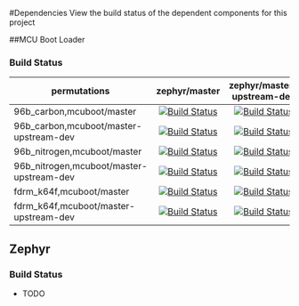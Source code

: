 #Dependencies
View the build status of the dependent components for this project

##MCU Boot Loader

### Build Status

| permutations | zephyr/master | zephyr/master-upstream-dev |
| --- | :---: | :---: |
| 96b_carbon,mcuboot/master | [![Build Status](http://ci.arm64.io:8080/buildStatus/icon?job=mcuboot/MCUBOOT_SOURCE=mcuboot-master,PLATFORM=96b_carbon,ZEPHYR_SOURCE=zephyr-master)](https://ci.arm64.io/job/mcuboot/MCUBOOT_SOURCE=mcuboot-master,PLATFORM=96b_carbon,ZEPHYR_SOURCE=zephyr-master/) | [![Build Status](http://ci.arm64.io:8080/buildStatus/icon?job=mcuboot/MCUBOOT_SOURCE=mcuboot-master,PLATFORM=96b_carbon,ZEPHYR_SOURCE=zephyr-master-upstream-dev)](https://ci.arm64.io/job/mcuboot/MCUBOOT_SOURCE=mcuboot-master,PLATFORM=96b_carbon,ZEPHYR_SOURCE=zephyr-master-upstream-dev/) |
| 96b_carbon,mcuboot/master-upstream-dev | [![Build Status](http://ci.arm64.io:8080/buildStatus/icon?job=mcuboot/MCUBOOT_SOURCE=mcuboot-master-upstream-dev,PLATFORM=96b_carbon,ZEPHYR_SOURCE=zephyr-master)](https://ci.arm64.io/job/mcuboot/MCUBOOT_SOURCE=mcuboot-master-upstream-dev,PLATFORM=96b_carbon,ZEPHYR_SOURCE=zephyr-master/) | [![Build Status](http://ci.arm64.io:8080/buildStatus/icon?job=mcuboot/MCUBOOT_SOURCE=mcuboot-master-upstream-dev,PLATFORM=96b_carbon,ZEPHYR_SOURCE=zephyr-master-upstream-dev)](https://ci.arm64.io/job/mcuboot/MCUBOOT_SOURCE=mcuboot-master-upstream-dev,PLATFORM=96b_carbon,ZEPHYR_SOURCE=zephyr-master-upstream-dev/) |
| 96b_nitrogen,mcuboot/master | [![Build Status](http://ci.arm64.io:8080/buildStatus/icon?job=mcuboot/MCUBOOT_SOURCE=mcuboot-master,PLATFORM=96b_nitrogen,ZEPHYR_SOURCE=zephyr-master)](https://ci.arm64.io/job/mcuboot/MCUBOOT_SOURCE=mcuboot-master,PLATFORM=96b_nitrogen,ZEPHYR_SOURCE=zephyr-master/) | [![Build Status](http://ci.arm64.io:8080/buildStatus/icon?job=mcuboot/MCUBOOT_SOURCE=mcuboot-master,PLATFORM=96b_nitrogen,ZEPHYR_SOURCE=zephyr-master-upstream-dev)](https://ci.arm64.io/job/mcuboot/MCUBOOT_SOURCE=mcuboot-master,PLATFORM=96b_nitrogen,ZEPHYR_SOURCE=zephyr-master-upstream-dev/) |
| 96b_nitrogen,mcuboot/master-upstream-dev | [![Build Status](http://ci.arm64.io:8080/buildStatus/icon?job=mcuboot/MCUBOOT_SOURCE=mcuboot-master-upstream-dev,PLATFORM=96b_nitrogen,ZEPHYR_SOURCE=zephyr-master)](https://ci.arm64.io/job/mcuboot/MCUBOOT_SOURCE=mcuboot-master-upstream-dev,PLATFORM=96b_nitrogen,ZEPHYR_SOURCE=zephyr-master/) | [![Build Status](http://ci.arm64.io:8080/buildStatus/icon?job=mcuboot/MCUBOOT_SOURCE=mcuboot-master-upstream-dev,PLATFORM=96b_nitrogen,ZEPHYR_SOURCE=zephyr-master-upstream-dev)](https://ci.arm64.io/job/mcuboot/MCUBOOT_SOURCE=mcuboot-master-upstream-dev,PLATFORM=96b_nitrogen,ZEPHYR_SOURCE=zephyr-master-upstream-dev/) |
| fdrm_k64f,mcuboot/master | [![Build Status](http://ci.arm64.io:8080/buildStatus/icon?job=mcuboot/MCUBOOT_SOURCE=mcuboot-master,PLATFORM=frdm_k64f,ZEPHYR_SOURCE=zephyr-master)](https://ci.arm64.io/job/mcuboot/MCUBOOT_SOURCE=mcuboot-master,PLATFORM=frdm_k64f,ZEPHYR_SOURCE=zephyr-master/) | [![Build Status](http://ci.arm64.io:8080/buildStatus/icon?job=mcuboot/MCUBOOT_SOURCE=mcuboot-master,PLATFORM=frdm_k64f,ZEPHYR_SOURCE=zephyr-master-upstream-dev)](https://ci.arm64.io/job/mcuboot/MCUBOOT_SOURCE=mcuboot-master,PLATFORM=frdm_k64f,ZEPHYR_SOURCE=zephyr-master-upstream-dev/) |
| fdrm_k64f,mcuboot/master-upstream-dev | [![Build Status](http://ci.arm64.io:8080/buildStatus/icon?job=mcuboot/MCUBOOT_SOURCE=mcuboot-master-upstream-dev,PLATFORM=frdm_k64f,ZEPHYR_SOURCE=zephyr-master)](https://ci.arm64.io/job/mcuboot/MCUBOOT_SOURCE=mcuboot-master-upstream-dev,PLATFORM=frdm_k64f,ZEPHYR_SOURCE=zephyr-master/) | [![Build Status](http://ci.arm64.io:8080/buildStatus/icon?job=mcuboot/MCUBOOT_SOURCE=mcuboot-master-upstream-dev,PLATFORM=frdm_k64f,ZEPHYR_SOURCE=zephyr-master-upstream-dev)](https://ci.arm64.io/job/mcuboot/MCUBOOT_SOURCE=mcuboot-master-upstream-dev,PLATFORM=frdm_k64f,ZEPHYR_SOURCE=zephyr-master-upstream-dev/) |

## Zephyr

### Build Status
  * TODO
